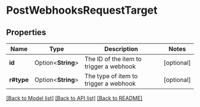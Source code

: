 # PostWebhooksRequestTarget

## Properties

Name | Type | Description | Notes
------------ | ------------- | ------------- | -------------
**id** | Option<**String**> | The ID of the item to trigger a webhook | [optional]
**r#type** | Option<**String**> | The type of item to trigger a webhook | [optional]

[[Back to Model list]](../README.md#documentation-for-models) [[Back to API list]](../README.md#documentation-for-api-endpoints) [[Back to README]](../README.md)



